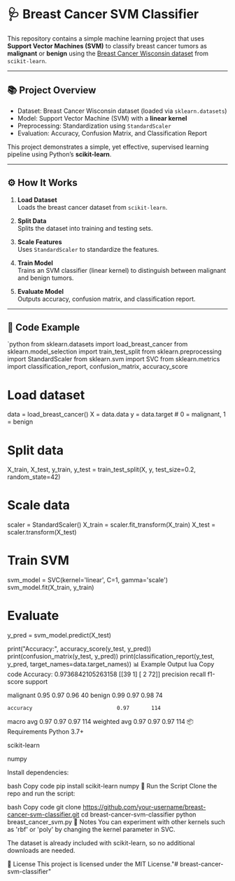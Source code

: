 # 🩺 Breast Cancer SVM Classifier

This repository contains a simple machine learning project that uses **Support Vector Machines (SVM)** to classify breast cancer tumors as **malignant** or **benign** using the [Breast Cancer Wisconsin dataset](https://scikit-learn.org/stable/modules/generated/sklearn.datasets.load_breast_cancer.html) from `scikit-learn`.

---

## 📚 Project Overview

- Dataset: Breast Cancer Wisconsin dataset (loaded via `sklearn.datasets`)
- Model: Support Vector Machine (SVM) with a **linear kernel**
- Preprocessing: Standardization using `StandardScaler`
- Evaluation: Accuracy, Confusion Matrix, and Classification Report

This project demonstrates a simple, yet effective, supervised learning pipeline using Python’s **scikit-learn**.

---

## ⚙️ How It Works

1. **Load Dataset**  
   Loads the breast cancer dataset from `scikit-learn`.

2. **Split Data**  
   Splits the dataset into training and testing sets.

3. **Scale Features**  
   Uses `StandardScaler` to standardize the features.

4. **Train Model**  
   Trains an SVM classifier (linear kernel) to distinguish between malignant and benign tumors.

5. **Evaluate Model**  
   Outputs accuracy, confusion matrix, and classification report.

---

## 📝 Code Example

`python
from sklearn.datasets import load_breast_cancer
from sklearn.model_selection import train_test_split
from sklearn.preprocessing import StandardScaler
from sklearn.svm import SVC
from sklearn.metrics import classification_report, confusion_matrix, accuracy_score

# Load dataset
data = load_breast_cancer()
X = data.data
y = data.target  # 0 = malignant, 1 = benign

# Split data
X_train, X_test, y_train, y_test = train_test_split(X, y, test_size=0.2, random_state=42)

# Scale data
scaler = StandardScaler()
X_train = scaler.fit_transform(X_train)
X_test = scaler.transform(X_test)

# Train SVM
svm_model = SVC(kernel='linear', C=1, gamma='scale')
svm_model.fit(X_train, y_train)

# Evaluate
y_pred = svm_model.predict(X_test)

print("Accuracy:", accuracy_score(y_test, y_pred))
print(confusion_matrix(y_test, y_pred))
print(classification_report(y_test, y_pred, target_names=data.target_names))
📊 Example Output
lua
Copy code
Accuracy: 0.9736842105263158
[[39  1]
 [ 2 72]]
              precision    recall  f1-score   support

   malignant       0.95      0.97      0.96        40
      benign       0.99      0.97      0.98        74

    accuracy                           0.97       114
   macro avg       0.97      0.97      0.97       114
weighted avg       0.97      0.97      0.97       114
📦 Requirements
Python 3.7+

scikit-learn

numpy

Install dependencies:

bash
Copy code
pip install scikit-learn numpy
🚀 Run the Script
Clone the repo and run the script:

bash
Copy code
git clone https://github.com/your-username/breast-cancer-svm-classifier.git
cd breast-cancer-svm-classifier
python breast_cancer_svm.py
📌 Notes
You can experiment with other kernels such as 'rbf' or 'poly' by changing the kernel parameter in SVC.

The dataset is already included with scikit-learn, so no additional downloads are needed.

📝 License
This project is licensed under the MIT License."# breast-cancer-svm-classifier" 
